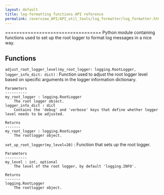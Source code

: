 ```yaml
---
layout: default
title: log-formatting functions API reference
permalink: /overview_API/API_util_tools/log_formatter/log_formatter.html
---
```


==================================
Python module containing functions used to set up the root logger to format log messages in a nice way.

Functions
---------

`adjust_root_logger_level(my_root_logger: logging.RootLogger, logger_info_dict: dict)`
:   Function used to adjust the root logger level based on specific arguments in the logger information dictionary.

    Parameters
    ----------
    my_root_logger : logging.RootLogger
        The root logger object.
    logger_info_dict : dict
        Contains the 'debug' and 'verbose' keys that define whether logger level needs to be adjusted.
    
    Returns
    -------
    my_root_logger : logging.RootLogger
        The rootlogger object.

`set_up_root_logger(my_level=20)`
:   Function that sets up the root logger.

    Parameters
    ----------
    my_level : int, optional
        The level of the root logger, by default 'logging.INFO'.
    
    Returns
    -------
    logging.RootLogger
        The rootlogger object.
